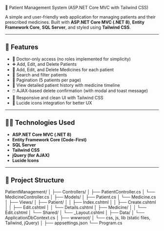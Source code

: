 🏥 Patient Management System (ASP.NET Core MVC with Tailwind CSS)

A simple and user-friendly web application for managing patients and their prescribed medicines. Built with **ASP.NET Core MVC (.NET 8)**, **Entity Framework Core**, **SQL Server**, and styled using **Tailwind CSS**.

---

## 📌 Features

- 🔐 Doctor-only access (no roles implemented for simplicity)
- ➕ Add, Edit, and Delete Patients
- 💊 Add, Edit, and Delete Medicines for each patient
- 🔎 Search and filter patients
- 🔁 Pagination (5 patients per page)
- 🧾 View detailed patient history with medicine timeline
- 🖱️ AJAX-based delete confirmation (with modal and toast message)
- 🧩 Responsive and clean UI with Tailwind CSS
- 🎯 Lucide icons integration for better UX

---

## 🧑‍💻 Technologies Used

- **ASP.NET Core MVC (.NET 8)**
- **Entity Framework Core (Code-First)**
- **SQL Server**
- **Tailwind CSS**
- **jQuery (for AJAX)**
- **Lucide Icons**

---

## 📂 Project Structure

PatientManagement/
│
├── Controllers/
│ ├── PatientController.cs
│ └── MedicineController.cs
│
├── Models/
│ ├── Patient.cs
│ └── Medicine.cs
│
├── Views/
│ ├── Patient/
│ │ ├── Index.cshtml
│ │ ├── Create.cshtml
│ │ ├── Edit.cshtml
│ │ └── Details.cshtml
│ ├── Medicine/
│ │ └── Edit.cshtml
│ └── Shared/
│ └── _Layout.cshtml
│
├── Data/
│ └── ApplicationDbContext.cs
│
├── wwwroot/
│ └── css, js, lib (static files, Tailwind, jQuery)
│
├── appsettings.json
└── Program.cs

